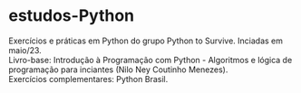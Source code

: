 # estudos-Python

Exercícios e práticas em Python do grupo Python to Survive. Inciadas em maio/23.</br>
Livro-base: Introdução à Programação com Python - Algoritmos e lógica de programação para inciantes (Nilo Ney Coutinho Menezes).</br>
Exercícios complementares: Python Brasil.


